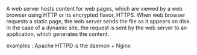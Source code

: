 A web server hosts content for web pages, which are viewed by a web browser using HTTP or its encrypted flavor, HTTPS.
When web browser requests a static page, the web server sends the file as it appears on disk. 
In the case of a dynamic site, the request is sent by the web server to an application, which generates the content.

examples : Apache HTTPD is the daemon + Nginx  
